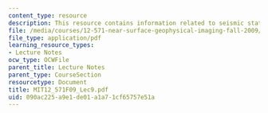 ```yaml
---
content_type: resource
description: This resource contains information related to seismic statics corrections.
file: /media/courses/12-571-near-surface-geophysical-imaging-fall-2009/090ac225a9e1de01a1a71cf65757e51a_MIT12_571F09_Lec9.pdf
file_type: application/pdf
learning_resource_types:
- Lecture Notes
ocw_type: OCWFile
parent_title: Lecture Notes
parent_type: CourseSection
resourcetype: Document
title: MIT12_571F09_Lec9.pdf
uid: 090ac225-a9e1-de01-a1a7-1cf65757e51a
---
```

